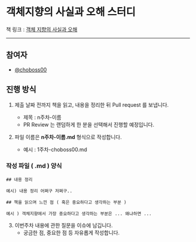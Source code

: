 # 객체지향의 사실과 오해 스터디

책 링크 : [객체 지향의 사실과 오해](https://www.yes24.com/Product/Goods/18249021)

---

## 참여자

- [@choboss00](https://github.com/choboss00)


## 진행 방식

1. 제출 날짜 전까지 책을 읽고, 내용을 정리한 뒤 Pull request 를 보냅니다.
   - 제목 : n주차-이름
   - PR Review 는 랜덤하게 한 분을 선택해서 진행할 예정입니다.

2. 파일 이름은 **n주차-이름.md** 형식으로 작성합니다.
   - 예시 : 1주차-choboss00.md

### 작성 파일 ( .md ) 양식

```
## 내용 정리

예시) 내용 정리 어쩌구 저쩌구..

## 책을 읽으며 느낀 점 ( 혹은 중요하다고 생각하는 부분 )

예시 ) 객체지향에서 가장 중요하다고 생각하는 부분은 ... 왜냐하면 ... 

```

3. 이번주차 내용에 관한 질문을 이슈에 남깁니다.
   - 궁금한 점, 중요한 점 등 자유롭게 작성합니다.
